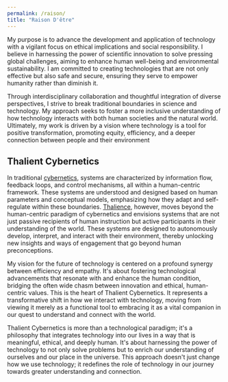 ```yaml
---
permalink: /raison/
title: "Raison D'être"
---
```


My purpose is to advance the development and application of technology with a vigilant focus on ethical implications and social responsibility. I believe in harnessing the power of scientific innovation to solve pressing global challenges, aiming to enhance human well-being and environmental sustainability. I am committed to creating technologies that are not only effective but also safe and secure, ensuring they serve to empower humanity rather than diminish it. 

Through interdisciplinary collaboration and thoughtful integration of diverse perspectives, I strive to break traditional boundaries in science and technology. My approach seeks to foster a more inclusive understanding of how technology interacts with both human societies and the natural world. Ultimately, my work is driven by a vision where technology is a tool for positive transformation, promoting equity, efficiency, and a deeper connection between people and their environment

## Thalient Cybernetics

In traditional [cybernetics](https://en.wikipedia.org/wiki/Cybernetics:_Or_Control_and_Communication_in_the_Animal_and_the_Machine), systems are characterized by information flow, feedback loops, and control mechanisms, all within a human-centric framework. These systems are understood and designed based on human parameters and conceptual models, emphasizing how they adapt and self-regulate within these boundaries. [Thalience](https://www.kschroeder.com/my-books/ventus/thalience), however, moves beyond the human-centric paradigm of cybernetics and envisions systems that are not just passive recipients of human instruction but active participants in their understanding of the world. These systems are designed to autonomously develop, interpret, and interact with their environment, thereby unlocking new insights and ways of engagement that go beyond human preconceptions.

My vision for the future of technology is centered on a profound synergy between efficiency and empathy. It's about fostering technological advancements that resonate with and enhance the human condition, bridging the often wide chasm between innovation and ethical, human-centric values. This is the heart of Thalient Cybernetics. It represents a transformative shift in how we interact with technology, moving from viewing it merely as a functional tool to embracing it as a vital companion in our quest to understand and connect with the world.

Thalient Cybernetics is more than a technological paradigm; it's a philosophy that integrates technology into our lives in a way that is meaningful, ethical, and deeply human. It's about harnessing the power of technology to not only solve problems but to enrich our understanding of ourselves and our place in the universe. This approach doesn't just change how we use technology; it redefines the role of technology in our journey towards greater understanding and connection.
